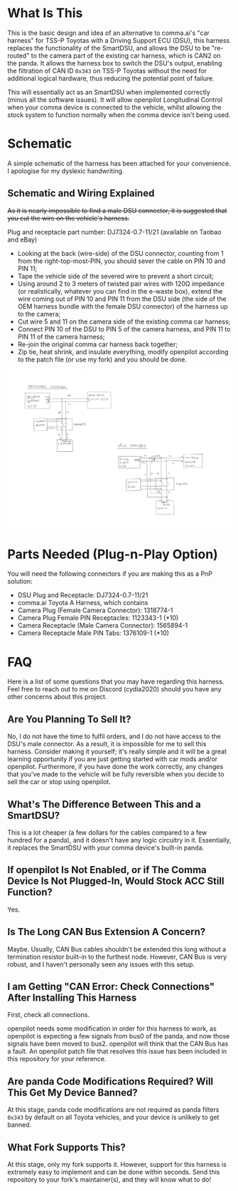 # What Is This

This is the basic design and idea of an alternative to comma.ai's "car harness" for TSS-P Toyotas with a Driving Support ECU (DSU), this harness replaces the functionality of the SmartDSU, and allows the DSU to be "re-routed" to the camera part of the existing car harness, which is CAN2 on the panda. It allows the harness box to switch the DSU's output, enabling the filtration of CAN ID `0x343` on TSS-P Toyotas without the need for additional logical hardware, thus reducing the potential point of failure.

This will essentially act as an SmartDSU when implemented correctly (minus all the software issues). It will allow openpilot Longitudinal Control when your comma device is connected to the vehicle, whilst allowing the stock system to function normally when the comma device isn't being used.

# Schematic

A simple schematic of the harness has been attached for your convenience. I apologise for my dyslexic handwriting.

## Schematic and Wiring Explained

~~As it is nearly impossible to find a male DSU connector, it is suggested that you cut the wire on the vehicle's harness.~~

Plug and receptacle part number: DJ7324-0.7-11/21 (available on Taobao and eBay)

- Looking at the back (wire-side) of the DSU connector, counting from 1 from the right-top-most-PIN, you should sever the cable on PIN 10 and PIN 11;
- Tape the vehicle side of the severed wire to prevent a short circuit;
- Using around 2 to 3 meters of twisted pair wires with 120Ω impedance (or realistically, whatever you can find in the e-waste box), extend the wire coming out of PIN 10 and PIN 11 from the DSU side (the side of the OEM harness bundle with the female DSU connector) of the harness up to the camera;
- Cut wire 5 and 11 on the camera side of the existing comma car harness;
- Connect PIN 10 of the DSU to PIN 5 of the camera harness, and PIN 11 to PIN 11 of the camera harness;
- Re-join the original comma car harness back together;
- Zip tie, heat shrink, and insulate everything, modify openpilot according to the patch file (or use my fork) and you should be done.

![Schematic of The DSU Re-Route Harness](schematic.jpeg?raw=true "Schematic")

# Parts Needed (Plug-n-Play Option)

You will need the following connectors if you are making this as a PnP solution:
- DSU Plug and Receptacle: DJ7324-0.7-11/21
- comma.ai Toyota A Harness, which contains
 - Camera Plug (Female Camera Connector): 1318774-1
 - Camera Plug Female PIN Receptacles: 1123343-1 (*10)
 - Camera Receptacle (Male Camera Connector): 1565894-1
 - Camera Receptacle Male PIN Tabs: 1376109-1 (*10)


# FAQ

Here is a list of some questions that you may have regarding this harness. Feel free to reach out to me on Discord (cydia2020) should you have any other concerns about this project.

## Are You Planning To Sell It?
No, I do not have the time to fulfil orders, and I do not have access to the DSU's male connector. As a result, it is impossible for me to sell this harness. Consider making it yourself; it's really simple and it will be a great learning opportunity if you are just getting started with car mods and/or openpilot. Furthermore, if you have done the work correctly, any changes that you've made to the vehicle will be fully reversible when you decide to sell the car or stop using openpilot.

## What's The Difference Between This and a SmartDSU?
This is a lot cheaper (a few dollars for the cables compared to a few hundred for a panda), and it doesn't have any logic circuitry in it. Essentially, it replaces the SmartDSU with your comma device's built-in panda.

## If openpilot Is Not Enabled, or if The Comma Device Is Not Plugged-In, Would Stock ACC Still Function?
Yes.

## Is The Long CAN Bus Extension A Concern?
Maybe. Usually, CAN Bus cables shouldn't be extended this long without a termination resistor built-in to the furthest node. However, CAN Bus is very robust, and I haven't personally seen any issues with this setup.

## I am Getting "CAN Error: Check Connections" After Installing This Harness
First, check all connections.

openpilot needs some modification in order for this harness to work, as openpilot is expecting a few signals from bus0 of the panda, and now those signals have been moved to bus2. openpilot will think that the CAN Bus has a fault. An openpilot patch file that resolves this issue has been included in this repository for your reference.

## Are panda Code Modifications Required? Will This Get My Device Banned?
At this stage, panda code modifications are not required as panda filters `0x343` by default on all Toyota vehicles, and your device is unlikely to get banned.

## What Fork Supports This?
At this stage, only my fork supports it. However, support for this harness is extremely easy to implement and can be done within seconds. Send this repository to your fork's maintainer(s), and they will know what to do!
